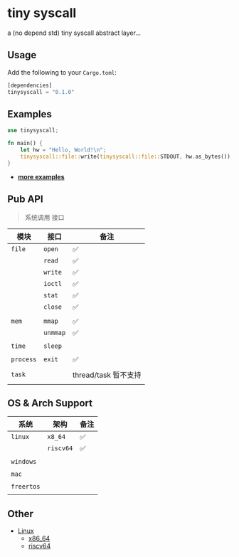 # tiny syscall
a (no depend std) tiny syscall abstract layer...



## Usage

Add the following to your `Cargo.toml`:

```rust
[dependencies]
tinysyscall = "0.1.0"
```



## Examples

```rust
use tinysyscall;

fn main() {
    let hw = "Hello, World!\n";
    tinysyscall::file::write(tinysyscall::file::STDOUT, hw.as_bytes());
}
```



- [**more examples**](examples)



## Pub API

> 系统调用 接口

| 模块     | 接口 | 备注                 |
| ------- | ---------- | -------------------- |
| `file`  | `open  `     | :white_check_mark: |
|         | `read  `     | :white_check_mark: |
|         | `write `     | :white_check_mark: |
|         | `ioctl `     | :white_check_mark: |
|         | `stat  `     | :white_check_mark: |
|         | `close `     | :white_check_mark: |
|         |              |                |
| `mem`   | `mmap  `     | :white_check_mark: |
|         | `unmmap`     | :white_check_mark: |
|         |              |                |
| `time`  | `sleep `     |                |
|         |              |                |
| `process` | `exit  `     | :white_check_mark: |
|         |            |                      |
| `task`  |            | thread/task 暂不支持 |
|         |            |                      |



## OS & Arch Support

| 系统       | 架构      | 备注               |
| ---------- | --------- | ------------------ |
| `linux`    | `x8_64`   | :white_check_mark: |
|            | `riscv64` | :white_check_mark: |
|            |           |                    |
| `windows`  |           |                    |
|            |           |                    |
| `mac`      |           |                    |
|            |           |                    |
| `freertos` |           |                    |
|            |           |                    |



## Other

- [Linux](https://github.com/torvalds/linux)
  - [x86_64](https://x64.syscall.sh/)
  - [riscv64](https://jborza.com/post/2021-05-11-riscv-linux-syscalls)
